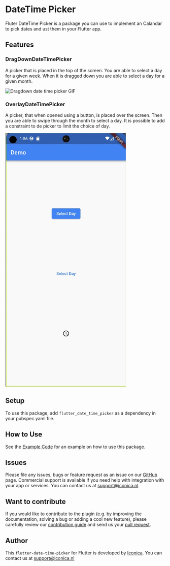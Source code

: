# DateTime Picker

Fluter DateTime Picker is a package you can use to implement an Calandar to pick dates and ust them in your Flutter app.

## Features

### DragDownDateTimePicker

A picker that is placed in the top of the screen.
You are able to select a day for a given week.
When it is dragged down you are able to select a day for a given month.

![Dragdown date time picker GIF](dragdown_date_time_picker.gif)

### OverlayDateTimePicker

A picker, that when opened using a button, is placed over the screen.
Then you are able to swipe through the month to select a day.
It is possible to add a constraint to de picker to limit the choice of day.

![Overlay date time picker GIF](overlay_date_time_picker.gif)

## Setup

To use this package, add `flutter_date_time_picker` as a dependency in your pubspec.yaml file.

## How to Use

See the [Example Code](example/lib/main.dart) for an example on how to use this package.

## Issues

Please file any issues, bugs or feature request as an issue on our [GitHub](https://github.com/Iconica-Development/flutter_date_time_picker/pulls) page. Commercial support is available if you need help with integration with your app or services. You can contact us at [support@iconica.nl](mailto:support@iconica.nl).

## Want to contribute

If you would like to contribute to the plugin (e.g. by improving the documentation, solving a bug or adding a cool new feature), please carefully review our [contribution guide](../CONTRIBUTING.md) and send us your [pull request](https://github.com/Iconica-Development/flutter_date_time_picker/pulls).

## Author

This `flutter-date-time-picker` for Flutter is developed by [Iconica](https://iconica.nl). You can contact us at <support@iconica.nl>
